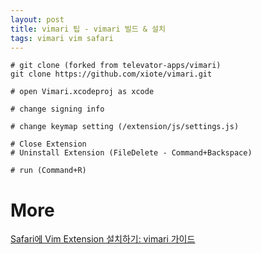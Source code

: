 ```yaml
---
layout: post
title: vimari 팁 - vimari 빌드 & 설치
tags: vimari vim safari
---
```


```
# git clone (forked from televator-apps/vimari)
git clone https://github.com/xiote/vimari.git

# open Vimari.xcodeproj as xcode

# change signing info

# change keymap setting (/extension/js/settings.js)

# Close Extension 
# Uninstall Extension (FileDelete - Command+Backspace)

# run (Command+R)
```


# More
[Safari에 Vim Extension 설치하기: vimari 가이드](https://sweetdev.tistory.com/m/178)
